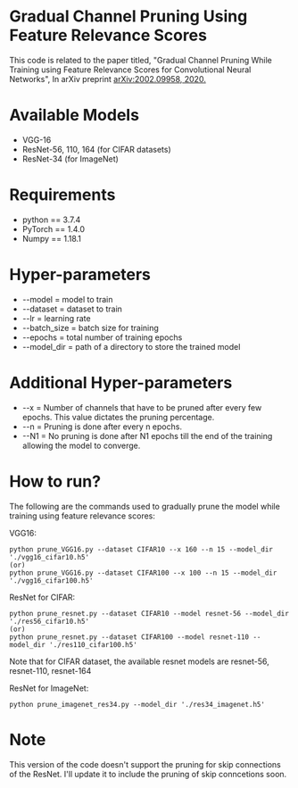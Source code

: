 # Gradual Channel Pruning Using Feature Relevance Scores
This code is related to the paper titled, "Gradual Channel Pruning While Training using Feature Relevance Scores for Convolutional Neural Networks", In arXiv preprint [arXiv:2002.09958, 2020.](https://arxiv.org/pdf/2002.09958.pdf) 

# Available Models
* VGG-16
* ResNet-56, 110, 164 (for CIFAR datasets)
* ResNet-34 (for ImageNet)

# Requirements
* python  == 3.7.4
* PyTorch == 1.4.0
* Numpy   == 1.18.1

# Hyper-parameters
* --model      = model to train
* --dataset    = dataset to train
* --lr         = learning rate
* --batch_size = batch size for training
* --epochs     = total number of training epochs
* --model_dir  = path of a directory to store the trained model

# Additional Hyper-parameters
* --x  = Number of channels that have to be pruned after every few epochs. This value dictates the pruning percentage.
* --n  = Pruning is done after every n epochs.
* --N1 = No pruning is done after N1 epochs till the end of the training allowing the model to converge.

# How to run?
The following are the commands used to gradually prune the model while training using feature relevance scores:

VGG16:
```
python prune_VGG16.py --dataset CIFAR10 --x 160 --n 15 --model_dir './vgg16_cifar10.h5'
(or)
python prune_VGG16.py --dataset CIFAR100 --x 100 --n 15 --model_dir './vgg16_cifar100.h5'
```

ResNet for CIFAR:
```
python prune_resnet.py --dataset CIFAR10 --model resnet-56 --model_dir './res56_cifar10.h5'
(or)
python prune_resnet.py --dataset CIFAR100 --model resnet-110 --model_dir './res110_cifar100.h5'
```
Note that for CIFAR dataset, the available resnet models are resnet-56, resnet-110, resnet-164

ResNet for ImageNet:
```
python prune_imagenet_res34.py --model_dir './res34_imagenet.h5' 
```

# Note
This version of the code doesn't support the pruning for skip connections of the ResNet. I'll update it to include the pruning of skip conncetions soon. 
